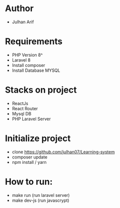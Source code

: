 # Author

-   Julhan Arif

# Requirements

-   PHP Version 8^
-   Laravel 8
-   Install composer
-   Install Database MYSQL

# Stacks on project

-   ReactJs
-   React Router
-   Mysql DB
-   PHP Laravel Server

# Initialize project

-   clone https://github.com/julhan07/Learning-system
-   composer update
-   npm install / yarn

# How to run:

-   make run (run laravel server)
-   make dev-js (run javascrypt)
